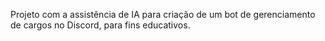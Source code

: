 Projeto com a assistência de IA para criação de um bot de gerenciamento de cargos no Discord, para fins educativos.
